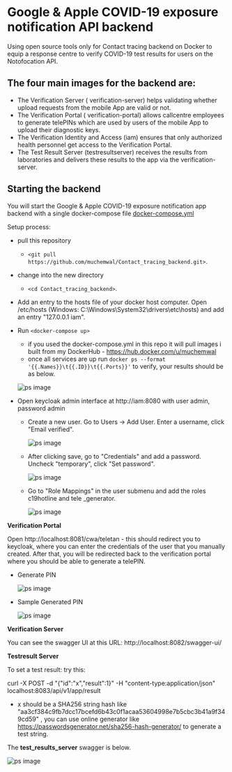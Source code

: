 # Google & Apple COVID-19 exposure notification API backend

Using open source tools only for Contact tracing backend on Docker to equip a response centre to verify COVID-19 test results for users on the Notofocation API.

## The four main images for the backend are:

* The Verification Server ( verification-server) helps validating whether upload requests from the mobile App are valid or not.
* The Verification Portal ( verification-portal) allows callcentre employees to generate telePINs which are used by users of the mobile App to upload their diagnostic keys.
* The Verification Identity and Access  (iam) ensures that only authorized health personnel get access to the Verification Portal.
* The Test Result Server (testresultserver) receives the results from laboratories and delivers these results to the app via the verification-server.

## Starting the backend
You will start the Google & Apple COVID-19 exposure notification app backend with a single docker-compose file [docker-compose.yml](https://raw.githubusercontent.com/muchemwal/Contact_tracing_backend/master/docker-compose.yml)

Setup process:
* pull this repository
  * `<git pull https://github.com/muchemwal/Contact_tracing_backend.git>`.
* change into the new directory 
  * `<cd Contact_tracing_backend>`. 
* Add an entry to the hosts file of your docker host computer. Open /etc/hosts (Windows: C:\Windows\System32\drivers\etc\hosts) and add an entry "127.0.0.1 iam".
* Run `<docker-compose up>` 
  * if you used the docker-compose.yml in this repo it will pull images i built from my DockerHub - https://hub.docker.com/u/muchemwal
  * once all services are up run `docker ps --format '{{.Names}}\t{{.ID}}\t{{.Ports}}'` to verify, your results should be as below.
   
   ![ps image](/images/docker_ps.png)
  
* Open keycloak admin interface at http://iam:8080 with user admin, password admin
  * Create a new user. Go to Users -> Add User. Enter a username, click "Email verified".
  
    ![ps image](/images/add_user.png)
    
  * After clicking save, go to "Credentials" and add a password. Uncheck "temporary",  click "Set password".
  
    ![ps image](/images/credentials.png)
  
  * Go to "Role Mappings" in the user submenu and add the roles c19hotline and tele
  _generator.

    ![ps image](/images/roles.png)

__Verification Portal__

Open http://localhost:8081/cwa/teletan - this should redirect you to keycloak, where you can enter the credentials of the user that you manually created.
After that, you will be redirected back to the verification portal where you should be able to generate a telePIN.

* Generate PIN

  ![ps image](/images/generate_pin.png)
  
* Sample Generated PIN

  ![ps image](/images/pin.png)

__Verification Server__

You can see the swagger UI at this URL: http://localhost:8082/swagger-ui/

__Testresult Server__

To set a test result: try this:

curl -X POST -d "{\"id\":\"x\",\"result\":1}" -H "content-type:application/json" localhost:8083/api/v1/app/result
 * x should be a SHA256 string hash like "aa3cf384c9fb7dcc17bcefd6b43c0f1acaa53604998e7b5cbc3b41a9f349cd59" , 
 you can use online generator like https://passwordsgenerator.net/sha256-hash-generator/ to generate a test string.
 

The **test_results_server** swagger is below.

  ![ps image](/images/test_result_swagger.png)
